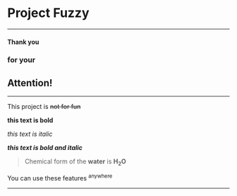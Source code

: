 # Project Fuzzy

---

#### Thank you

### for your

## Attention!

---

This project is  ~~not for fun~~

**this text is bold**

*this text is italic*

**_this text is bold and italic_**

> Chemical form of the __water__ is __H<sub>2</sub>O__

You can use these features <sup>anywhere</sup>

---

